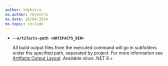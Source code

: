 ```yaml
---
author: tdykstra
ms.author: tdykstra
ms.date: 26/04/2024
ms.topic: include
---
```

- **`--artifacts-path <ARTIFACTS_DIR>`**

  All build output files from the executed command will go in subfolders under the specified path, separated by project. For more information see [Artifacts Output Layout](../docs/core/sdk/artifacts-output.md). Available since .NET 8.+
